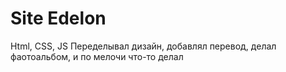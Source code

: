 # Site Edelon

Html, CSS, JS
Переделывал дизайн, добавлял перевод, делал фаотоальбом, и по мелочи что-то делал
